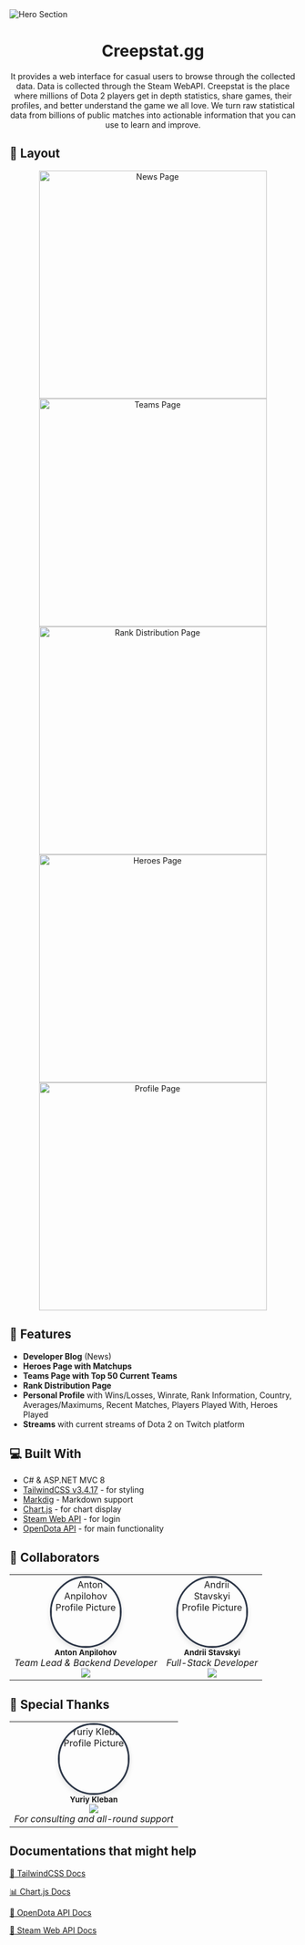 <img src="https://i.imgur.com/EXItIcV.png" alt="Hero Section">
<h1 align="center" style="font-weight: bold;">Creepstat.gg</h1>
 
</p>
<p align="center">It provides a web interface for casual users to browse through the collected data. Data is collected through the Steam WebAPI. Creepstat is the place where millions of Dota 2 players get in depth statistics, share games, their profiles, and better understand the game we all love. We turn raw statistical data from billions of public matches into actionable information that you can use to learn and improve.</p>
</p>

<h2 id="layout">🎨 Layout</h2>

<p align="center">
<img src="https://i.imgur.com/8dHEnfv.png" alt="News Page" width="400px">
<img src="https://i.imgur.com/EItkOuo.png" alt="Teams Page" width="400px">
<img src="https://i.imgur.com/SvxyeyG.png" alt="Rank Distribution Page" width="400px">
<img src="https://i.imgur.com/djlt2nO.png" alt="Heroes Page" width="400px">
<img src="https://i.imgur.com/9u2fzsH.png" alt="Profile Page" width="400px">
</p>

<h2 id="features">🧐 Features</h2>

- **Developer Blog** (News)
- **Heroes Page with Matchups**
- **Teams Page with Top 50 Current Teams**
- **Rank Distribution Page**
- **Personal Profile** with Wins/Losses, Winrate, Rank Information, Country, Averages/Maximums, Recent Matches, Players Played With, Heroes Played
- **Streams** with current streams of Dota 2 on Twitch platform

<h2 id="technologies">💻 Built With</h2>

- C# & ASP.NET MVC 8
- [TailwindCSS v3.4.17](https://v3.tailwindcss.com/docs/installation) - for styling
- [Markdig](https://v3.tailwindcss.com/docs/installation) - Markdown support
- [Chart.js](https://www.chartjs.org/docs/latest/) - for chart display
- [Steam Web API](https://steamcommunity.com/dev) - for login
- [OpenDota API](https://docs.opendota.com) - for main functionality

<h2 id="colab">🤝 Collaborators</h2>

<table align="center">
<tr>

<td align="center">
   <img src="https://avatars.githubusercontent.com/u/162635210?v=4" width="120px;" alt="Anton Anpilohov Profile Picture" style="border-radius: 50%; border: 3px solid #2D3748; box-shadow: 0 4px 10px rgba(0, 0, 0, 0.1);">
   <br><sub><b>Anton Anpilohov</b></sub>
   <br>
   <i>Team Lead & Backend Developer</i>
   <br>
   <a href="https://github.com/tosentai"><img src="https://img.shields.io/badge/GitHub-181717?style=for-the-badge&logo=github&logoColor=white"></a>
</td>

<td align="center">
   <img src="https://avatars.githubusercontent.com/u/170632168?v=4" width="120px;" alt="Andrii Stavskyi Profile Picture" style="border-radius: 50%; border: 3px solid #2D3748; box-shadow: 0 4px 10px rgba(0, 0, 0, 0.1);">
   <br><sub><b>Andrii Stavskyi</b></sub>
   <br>
   <i>Full-Stack Developer</i>
   <br>
   <a href="https://github.com/stkossman"><img src="https://img.shields.io/badge/GitHub-181717?style=for-the-badge&logo=github&logoColor=white"></a>
</td>
</td>

</tr>
</table>

<h2 id="thanks">🙇 Special Thanks</h2>
<table align="center">
<tr>
<td align="center">
  <img src="https://avatars.githubusercontent.com/u/5353650?v=4" width="120px;" alt="Yuriy Kleban Profile Picture" style="border-radius: 50%; border: 3px solid #2D3748; box-shadow: 0 4px 10px rgba(0, 0, 0, 0.1);">
   <br><sub><b>Yuriy Kleban</b></sub>
   <br>
   <a href="https://github.com/kleban"><img src="https://img.shields.io/badge/GitHub-181717?style=for-the-badge&logo=github&logoColor=white"></a>
   <br>
   <i>For consulting and all-round support</i>
</tr>
</table>

<h2>Documentations that might help</h2>

[🎫 TailwindCSS Docs](https://v3.tailwindcss.com/docs/installation)

[📊 Chart.js Docs](https://www.chartjs.org/docs/latest/)

[📄 OpenDota API Docs](https://docs.opendota.com)

[📑 Steam Web API Docs](https://steamcommunity.com/dev)
